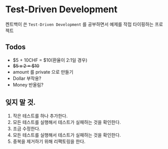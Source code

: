 # Test-Driven Development

켄트백이 쓴 `Test-Driven Development` 를 공부하면서 예제를 작접 타이핑하는 프로젝트


## Todos
- $5 + 10CHF = $10(환율이 2:1일 경우)
- ~~$5 x 2 = $10~~
- amount 를 private 으로 만들기
- Dollar 부작용?
- Money 반올림?

## 잊지 말 것.
1. 작은 테스트를 하나 추가한다.
1. 모든 테스트를 실행해서 테스트가 실패하는 것을 확인한다.
1. 조금 수정한다.
1. 모든 테스트를 실행해서 테스트가 실패하는 것을 확인한다.
1. 중복을 제거하기 위해 리팩토링을 한다.